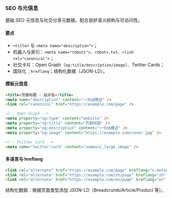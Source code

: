 ### SEO 与元信息

基础 SEO 元信息与社交分享元数据，配合良好语义结构与可访问性。

#### 要点
- `<title>` 与 `<meta name="description">`；
- 机器人与索引：`<meta name="robots">`、`robots.txt`、`<link rel="canonical">`；
- 社交卡片：Open Graph（`og:title/description/image`）、Twitter Cards；
- 国际化：`hreflang`；结构化数据（JSON-LD）。

#### 模板元信息

```html
<title>页面标题 - 站点名</title>
<meta name="description" content="一句话概述" />
<link rel="canonical" href="https://example.com/page" />

<!-- Open Graph -->
<meta property="og:type" content="website" />
<meta property="og:title" content="页面标题" />
<meta property="og:description" content="一句话概述" />
<meta property="og:image" content="https://example.com/cover.jpg" />

<!-- Twitter Card -->
<meta name="twitter:card" content="summary_large_image" />
```

#### 多语言与 hreflang

```html
<link rel="alternate" href="https://example.com/page" hreflang="x-default" />
<link rel="alternate" href="https://example.com/zh/page" hreflang="zh" />
<link rel="alternate" href="https://example.com/en/page" hreflang="en" />
```

结构化数据：根据页面类型添加 JSON-LD（Breadcrumb/Article/Product 等）。
